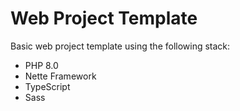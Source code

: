 Web Project Template
====================

Basic web project template using the following stack:
- PHP 8.0
- Nette Framework
- TypeScript
- Sass
